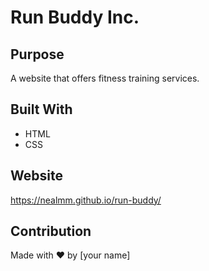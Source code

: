 # Run Buddy Inc.

## Purpose
A website that offers fitness training services.

## Built With
* HTML
* CSS

## Website
https://nealmm.github.io/run-buddy/

## Contribution
Made with ❤️ by [your name]
